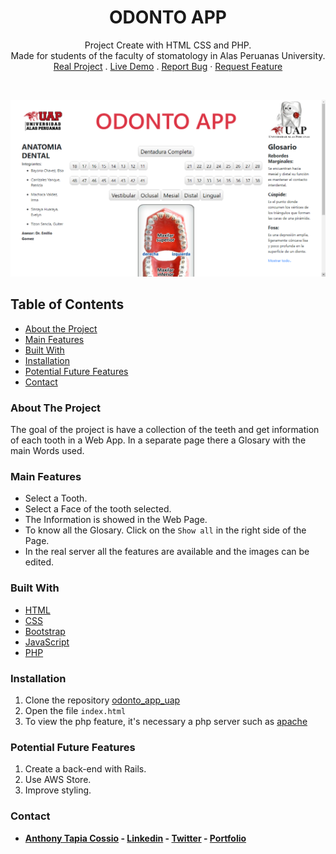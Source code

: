 <p align="center">
  <h1 align="center">ODONTO APP</h1>

  <p align="center">
    Project Create with HTML CSS and PHP.
    <br>
    Made for students of the faculty of stomatology in Alas Peruanas University.
    <br>
    <a href="https://odontoapp.000webhostapp.com/" target="_blank">Real Project</a>
    .
    <a href="https://anthonytc89.github.io/odonto_app_uap/" target="_blank">Live Demo</a>
    .
    <a href="https://github.com/AnthonyTC89/odonto_app_uap/issues">Report Bug</a>
    ·
    <a href="https://github.com/AnthonyTC89/odonto_app_uap/issues">Request Feature</a>
  </p>
  <br>
</p>

![Screenshot](/screenshots/01.png)

<!-- TABLE OF CONTENTS -->
## Table of Contents

* [About the Project](#about-the-project)
* [Main Features](#main-features)
* [Built With](#built-with)
* [Installation](#installation)
* [Potential Future Features](#Potential-Future-Features)
* [Contact](#Contact)

<!-- ABOUT THE PROJECT -->
### About The Project

The goal of the project is have a collection of the teeth and get information of each tooth in a Web App. In a separate page there a Glosary with the main Words used.

### Main Features

* Select a Tooth.
* Select a Face of the tooth selected.
* The Information is showed in the Web Page.
* To know all the Glosary. Click on the `Show all` in the right side of the Page.
* In the real server all the features are available and the images can be edited.

### Built With

* [HTML](https://www.w3.org/html/)
* [CSS](https://www.w3.org/Style/CSS/)
* [Bootstrap](https://getbootstrap.com/)
* [JavaScript](https://www.javascript.com/)
* [PHP](https://www.php.net/)

### Installation

  1. Clone the repository [odonto_app_uap](https://github.com/AnthonyTC89/odonto_app_uap)
  2. Open the file `index.html`
  3. To view the php feature, it's necessary a php server such as [apache](http://www.apache.org/)

### Potential Future Features 

  1. Create a back-end with Rails.
  2. Use AWS Store.
  3. Improve styling.


### Contact

* **[Anthony Tapia Cossio](https://github.com/AnthonyTC89) - [Linkedin](linkedin.com/in/anthony-tapia-cossio) - [Twitter](https://twitter.com/ptonypTC) - [Portfolio](https://portfolio-anthony.herokuapp.com/)**